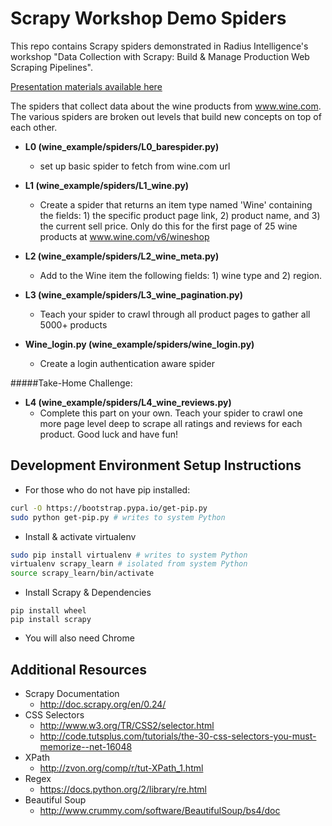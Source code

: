 Scrapy Workshop Demo Spiders
============================

This repo contains Scrapy spiders demonstrated in Radius Intelligence's workshop "Data Collection with Scrapy: Build &amp; Manage Production Web Scraping Pipelines".

[Presentation materials available here](https://docs.google.com/a/radius.com/presentation/d/1QUbdzaI7fRwY1lspgCPnZ5as-NAZzBjYEsuyKrOIBlM/edit#slide=id.g26c11f2d3_02)

The spiders that collect data about the wine products from www.wine.com. The various spiders are broken out levels that build new concepts on top of each other.

* __L0 (wine_example/spiders/L0_barespider.py)__
    * set up basic spider to fetch from wine.com url


* __L1 (wine_example/spiders/L1_wine.py)__
    * Create a spider that returns an item type named 'Wine' containing the fields: 1) the specific product page link, 2) product name, and 3) the current sell price. Only do this for the first page of 25 wine products at www.wine.com/v6/wineshop


* __L2 (wine_example/spiders/L2_wine_meta.py)__
    * Add to the Wine item the following fields: 1) wine type and 2) region.


* __L3 (wine_example/spiders/L3_wine_pagination.py)__
    * Teach your spider to crawl through all product pages to gather all 5000+ products


* __Wine_login.py (wine_example/spiders/wine_login.py)__
    * Create a login authentication aware spider



#####Take-Home Challenge:
* __L4 (wine_example/spiders/L4_wine_reviews.py)__
    * Complete this part on your own. Teach your spider to crawl one more page level deep to scrape all ratings and reviews for each product. Good luck and have fun!



Development Environment Setup Instructions
------------------------------------------

* For those who do not have pip installed:
```sh
curl -O https://bootstrap.pypa.io/get-pip.py
sudo python get-pip.py # writes to system Python
```

* Install & activate virtualenv
```sh
sudo pip install virtualenv # writes to system Python
virtualenv scrapy_learn # isolated from system Python
source scrapy_learn/bin/activate
```

* Install Scrapy & Dependencies
```
pip install wheel
pip install scrapy
```

* You will also need Chrome

Additional Resources
--------------------

* Scrapy Documentation
    * http://doc.scrapy.org/en/0.24/
* CSS Selectors
    * http://www.w3.org/TR/CSS2/selector.html
    * http://code.tutsplus.com/tutorials/the-30-css-selectors-you-must-memorize--net-16048
* XPath
    * http://zvon.org/comp/r/tut-XPath_1.html
* Regex
    * https://docs.python.org/2/library/re.html
* Beautiful Soup
    * http://www.crummy.com/software/BeautifulSoup/bs4/doc

